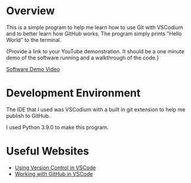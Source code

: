 # Overview

This is a simple program to help me learn how to use Git with VSCodium and to better learn how GitHub works. The program simply prints "Hello World" to the terminal.

{Provide a link to your YouTube demonstration.  It should be a one minute demo of the software running and a walkthrough of the code.}

[Software Demo Video](http://youtube.link.goes.here)

# Development Environment

The IDE that I used was VSCodium with a built in git extension to help me publish to GitHub. 

I used Python 3.9.0 to make this program. 

# Useful Websites

* [Using Version Control in VSCode](https://code.visualstudio.com/docs/editor/versioncontrol)
* [Working with GitHub in VSCode](https://code.visualstudio.com/docs/editor/github)